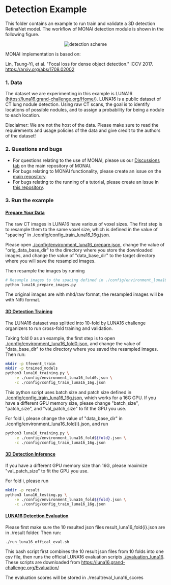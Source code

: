 # Detection Example
This folder contains an example to run train and validate a 3D detection RetinaNet model.
The workflow of MONAI detection module is shown in the following figure.
<p align="center">
  <img src="https://github.com/Project-MONAI/MONAI/blob/dev/docs/images/detection.png" alt="detection scheme")
</p>

MONAI implementation is based on:

Lin, Tsung-Yi, et al. "Focal loss for dense object detection." ICCV 2017. https://arxiv.org/abs/1708.02002

### 1. Data

The dataset we are experimenting in this example is LUNA16 (https://luna16.grand-challenge.org/Home/).
LUNA16 is a public dataset of CT lung nodule detection. Using raw CT scans, the goal is to identify locations of possible nodules, and to assign a probability for being a nodule to each location.

Disclaimer: We are not the host of the data. Please make sure to read the requirements and usage policies of the data and give credit to the authors of the dataset!

### 2. Questions and bugs

- For questions relating to the use of MONAI, please us our [Discussions tab](https://github.com/Project-MONAI/MONAI/discussions) on the main repository of MONAI.
- For bugs relating to MONAI functionality, please create an issue on the [main repository](https://github.com/Project-MONAI/MONAI/issues).
- For bugs relating to the running of a tutorial, please create an issue in [this repository](https://github.com/Project-MONAI/Tutorials/issues).

### 3. Run the example
#### [Prepare Your Data](./luna16_prepare_images.py)

The raw CT images in LUNA16 have various of voxel sizes. The first step is to resample them to the same voxel size, which is defined in the value of "spacing" in [./config/config_train_luna16_16g.json](./config/config_train_luna16_16g.json).

Please open [./config/environment_luna16_prepare.json](./config/environment_luna16_prepare.json), change the value of "orig_data_base_dir" to the directory where you store the downloaded images, and change the value of "data_base_dir" to the target directory where you will save the resampled images.

Then resample the images by running
```bash
# Resample images to the spacing defined in ./config/environment_luna16_fold0.json
python luna16_prepare_images.py
```

The original images are with mhd/raw format, the resampled images will be with Nifti format.

#### [3D Detection Training](./luna16_training.py)

The LUNA16 dataset was splitted into 10-fold by LUNA16 challenge organizers to run cross-fold training and validation.

Taking fold 0 as an example, the first step is to open [./config/environment_luna16_fold0.json](./config/environment_luna16_fold0.json),
and change the value of "data_base_dir" to the directory where you saved the resampled images.
Then run:

```bash
mkdir -p tfevent_train
mkdir -p trained_models
python3 luna16_training.py \
    -e ./config/environment_luna16_fold0.json \
    -c ./config/config_train_luna16_16g.json
```

This python script uses batch size and patch size defined in [./config/config_train_luna16_16g.json](./config/config_train_luna16_16g.json), which works for a 16G GPU.
If you have a different GPU memory size, please change "batch_size", "patch_size", and "val_patch_size" to fit the GPU you use.

For fold i, please change the value of "data_base_dir" in ./config/environment_luna16_fold{i}.json, and run
```bash
python3 luna16_training.py \
    -e ./config/environment_luna16_fold${fold}.json \
    -c ./config/config_train_luna16_16g.json
```

#### [3D Detection Inference](./luna16_testing.py)

If you have a different GPU memory size than 16G, please maximize "val_patch_size" to fit the GPU you use.

For fold i, please run
```bash
mkdir -p result
python3 luna16_testing.py \
    -e ./config/environment_luna16_fold${fold}.json \
    -c ./config/config_train_luna16_16g.json
```


#### [LUNA16 Detection Evaluation](./run_luna16_offical_eval.sh)

Please first make sure the 10 resulted json files result_luna16_fold{i}.json are in ./result folder.
Then run:
```bash
./run_luna16_offical_eval.sh
```

This bash script first combines the 10 result json files from 10 folds into one csv file,
then runs the official LUNA16 evaluation scripts [./evaluation_luna16](./evaluation_luna16).
These scripts are downloaded from https://luna16.grand-challenge.org/Evaluation/

The evaluation scores will be stored in ./result/eval_luna16_scores
